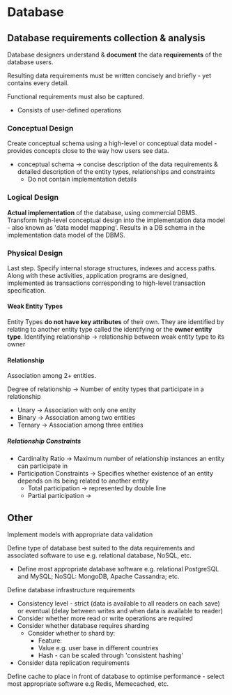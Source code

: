 # Database

## Database requirements collection & analysis

Database designers understand & **document** the data **requirements** of the database users.

Resulting data requirements must be written concisely and briefly - yet contains every detail.

Functional requirements must also be captured.

- Consists of user-defined operations

### Conceptual Design

Create conceptual schema using a high-level or conceptual data model - provides concepts close to the way how users see data.

- conceptual schema -> concise description of the data requirements & detailed description of the entity types, relationships and constraints
  - Do not contain implementation details

### Logical Design

**Actual implementation** of the database, using commercial DBMS.
Transform high-level conceptual design into the implementation data model - also known as 'data model mapping'.
Results in a DB schema in the implementation data model of the DBMS.

### Physical Design

Last step. Specify internal storage structures, indexes and access paths.
Along with these activities, application programs are designed, implemented as transactions corresponding to high-level transaction specification.

#### Weak Entity Types

Entity Types **do not have key attributes** of their own.
They are identified by relating to another entity type called the identifying or the **owner entity type**.
Identifying relationship -> relationship between weak entity type to its owner

#### Relationship

Association among 2+ entities.

Degree of relationship -> Number of entity types that participate in a relationship

- Unary -> Association with only one entity
- Binary -> Association among two entities
- Ternary -> Association among three entities

##### Relationship Constraints

- Cardinality Ratio -> Maximum number of relationship instances an entity can participate in
- Participation Constraints -> Specifies whether existence of an entity depends on its being related to another entity
  - Total participation -> represented by double line
  - Partial participation ->

## Other

Implement models with appropriate data validation

Define type of database best suited to the data requirements and associated software to use e.g. relational database, NoSQL, etc.

- Define most appropriate database software e.g. relational PostgreSQL and MySQL; NoSQL: MongoDB, Apache Cassandra; etc.

Define database infrastructure requirements

- Consistency level - strict (data is available to all readers on each save) or eventual (delay between writes and when data is available to reader)
- Consider whether more read or write operations are required
- Consider whether database requires sharding
  - Consider whether to shard by:
    - Feature:
    - Value e.g. user base in different countries
    - Hash - can be scaled through 'consistent hashing'
- Consider data replication requirements

Define cache to place in front of database to optimise performance - select most appropriate software e.g Redis, Memecached, etc.
